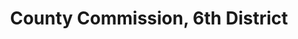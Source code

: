 ---
title: County Commission, 6th District
layout: division
categories:
    - hamco
excerpt:
ocdid: /country:us/state:tn/county:hamilton/council_district:6
---